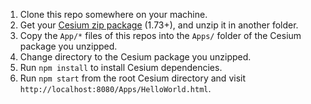 1. Clone this repo somewhere on your machine.
2. Get your [Cesium zip package](https://cesium.com/downloads/) (1.73+), and unzip it in another folder.
3. Copy the `App/*` files of this repos into the `Apps/` folder of the Cesium package you unzipped.
4. Change directory to the Cesium package you unzipped.
5. Run `npm install` to install Cesium dependencies.
6. Run `npm start` from the root Cesium directory and visit `http://localhost:8080/Apps/HelloWorld.html`.
